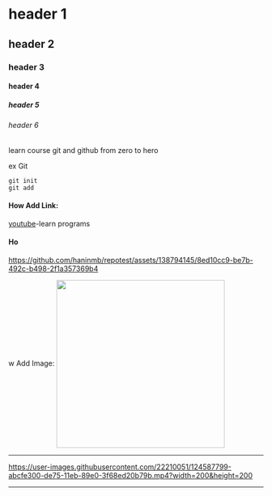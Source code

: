 # header 1
## header 2
### header 3
#### header 4
##### header 5
###### header 6

learn course git and github from zero to hero

ex Git
```
git init
git add 
```

#### How Add Link:
[youtube](https://www.youtube.com/watch?v=ACOiGZoqC8w&list=PLDoPjvoNmBAw4eOj58MZPakHjaO3frVMF)-learn programs


#### Ho

https://github.com/haninmb/repotest/assets/138794145/8ed10cc9-be7b-492c-b498-2f1a357369b4

w Add Image:
<img src="https://avatars.githubusercontent.com/u/138794145?v=4" align="center" height="332" width="332">
<br>
<hr />


https://user-images.githubusercontent.com/22210051/124587799-abcfe300-de75-11eb-89e0-3f68ed20b79b.mp4?width=200&height=200

<!-- <p align="center">
  <a href="https://www.youtube.com/watch?v=ACOiGZoqC8w&list=PLDoPjvoNmBAw4eOj58MZPakHjaO3frVMF" target="_blank"><img src="internals/img/subtitler-intro-imgur.gif"></a>
</p> -->

<hr />
<br />
